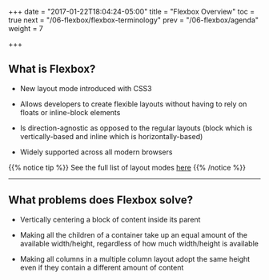 +++
date = "2017-01-22T18:04:24-05:00"
title = "Flexbox Overview"
toc = true
next = "/06-flexbox/flexbox-terminology"
prev = "/06-flexbox/agenda"
weight = 7

+++

## What is Flexbox?

- New layout mode introduced with CSS3

- Allows developers to create flexible layouts without having to rely on floats or inline-block elements

- Is direction-agnostic as opposed to the regular layouts (block which is vertically-based and inline which is horizontally-based)

- Widely supported across all modern browsers


{{% notice tip %}}
See the full list of layout modes [here](https://developer.mozilla.org/en-US/docs/Web/CSS/Layout_mode) 
{{% /notice %}}

---


## What problems does Flexbox solve?

- Vertically centering a block of content inside its parent

- Making all the children of a container take up an equal amount of the available width/height, regardless of how much width/height is available

- Making all columns in a multiple column layout adopt the same height even if they contain a different amount of content
